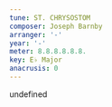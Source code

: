 ```yaml
---
tune: ST. CHRYSOSTOM
composer: Joseph Barnby
arranger: '-'
year: '-'
meter: 8.8.8.8.8.8.
key: E♭ Major
anacrusis: 0
---
```

undefined